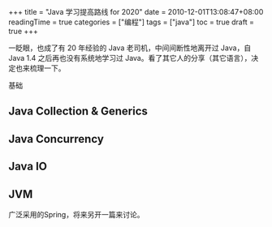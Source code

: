 +++
title = "Java 学习提高路线 for 2020"
date = 2010-12-01T13:08:47+08:00
readingTime = true
categories = ["编程"]
tags = ["java"]
toc = true
draft = true
+++

一眨眼，也成了有 20 年经验的 Java 老司机，中间间断性地离开过 Java，自 Java 1.4 之后再也没有系统地学习过 Java。看了其它人的分享（其它语言），决定也来梳理一下。

<!--more-->

基础

## Java Collection & Generics

## Java Concurrency

## Java IO

## JVM



广泛采用的Spring，将来另开一篇来讨论。 
